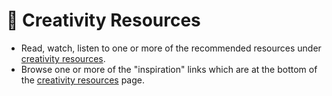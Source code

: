 # 🤩 Creativity Resources



* Read, watch, listen to one or more of the recommended resources under [creativity resources](../resources/creativity-resources.md).
* Browse one or more of the "inspiration" links which are at the bottom of the [creativity resources](../resources/creativity-resources.md) page.
